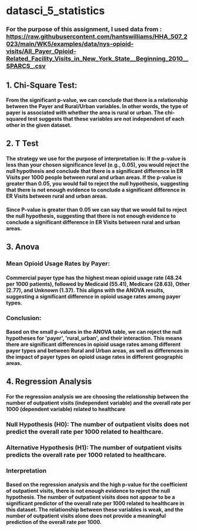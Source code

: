 # datasci_5_statistics
### For the purpose of this assignment, I used data from : https://raw.githubusercontent.com/hantswilliams/HHA_507_2023/main/WK5/examples/data/nys-opioid-visits/All_Payer_Opioid-Related_Facility_Visits_in_New_York_State__Beginning_2010__SPARCS_.csv 

## 1. Chi-Square Test:
#### From the significant p-value, we can conclude that there is a relationship between the Payer and Rural/Urban variables. In other words, the type of payer is associated with whether the area is rural or urban. The chi-squared test suggests that these variables are not independent of each other in the given dataset.

## 2. T Test
#### The strategy we use for the purpose of interpretation is: If the p-value is less than your chosen significance level (e.g., 0.05), you would reject the null hypothesis and conclude that there is a significant difference in ER Visits per 1000 people between rural and urban areas. If the p-value is greater than 0.05, you would fail to reject the null hypothesis, suggesting that there is not enough evidence to conclude a significant difference in ER Visits between rural and urban areas.
#### Since P-value is greater than 0.05 we can say that we would fail to reject the null hypothesis, suggesting that there is not enough evidence to conclude a significant difference in ER Visits between rural and urban areas.

## 3. Anova
### Mean Opioid Usage Rates by Payer:
#### Commercial payer type has the highest mean opioid usage rate (48.24 per 1000 patients), followed by Medicaid (55.41), Medicare (28.63), Other (2.77), and Unknown (1.37). This aligns with the ANOVA results, suggesting a significant difference in opioid usage rates among payer types.

### Conclusion:
#### Based on the small p-values in the ANOVA table, we can reject the null hypotheses for 'payer', 'rural_urban', and their interaction. This means there are significant differences in opioid usage rates among different payer types and between Rural and Urban areas, as well as differences in the impact of payer types on opioid usage rates in different geographic areas.

## 4. Regression Analysis
#### For the regression analysis we are choosing the relationship between the number of outpatient visits (independent variable) and the overall rate per 1000 (dependent variable) related to healthcare
### Null Hypothesis (H0): The number of outpatient visits does not predict the overall rate per 1000 related to healthcare.
### Alternative Hypothesis (H1): The number of outpatient visits predicts the overall rate per 1000 related to healthcare.

### Interpretation
#### Based on the regression analysis and the high p-value for the coefficient of outpatient visits, there is not enough evidence to reject the null hypothesis. The number of outpatient visits does not appear to be a significant predictor of the overall rate per 1000 related to healthcare in this dataset. The relationship between these variables is weak, and the number of outpatient visits alone does not provide a meaningful prediction of the overall rate per 1000.
